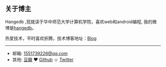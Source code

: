 ## 关于博主

Hangedb ,现就读于华中师范大学计算机学院，喜欢web和android编程, 我的微博是[hangedb](http://weibo.com/3105823375)。
 
热爱技术，平时喜欢折腾，技术博客地址：[Blog](http://user.qzone.qq.com/1551739226/main)

---

* 邮箱: 1551739226@qq.com
* 其他: [豆瓣](http://www.douban.com/people/61427594/) ♥ [Github](http://github.com/hangedb) ☺ [Twitter](http://twitter.com/hangedb) 

